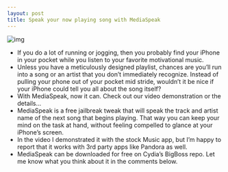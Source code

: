 ```yaml
---
layout: post
title: Speak your now playing song with MediaSpeak
---
```

![img](http://media.idownloadblog.com/wp-content/uploads/2012/04/MediaSpeak-Screenshot.jpg)
* If you do a lot of running or jogging, then you probably find your iPhone in your pocket while you listen to your favorite motivational music.
* Unless you have a meticulously designed playlist, chances are you’ll run into a song or an artist that you don’t immediately recognize. Instead of pulling your phone out of your pocket mid stride, wouldn’t it be nice if your iPhone could tell you all about the song itself?
* With MediaSpeak, now it can. Check out our video demonstration or the details…
* MediaSpeak is a free jailbreak tweak that will speak the track and artist name of the next song that begins playing. That way you can keep your mind on the task at hand, without feeling compelled to glance at your iPhone’s screen.
* In the video I demonstrated it with the stock Music app, but I’m happy to report that it works with 3rd party apps like Pandora as well.
* MediaSpeak can be downloaded for free on Cydia’s BigBoss repo. Let me know what you think about it in the comments below.

